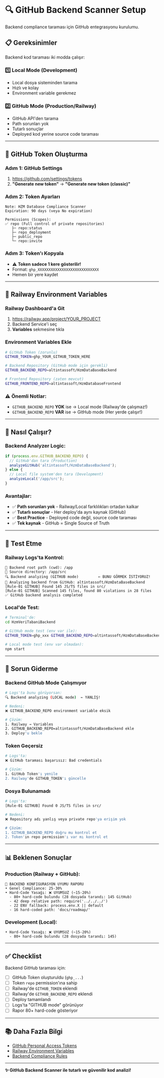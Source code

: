 # 🔍 GitHub Backend Scanner Setup

Backend compliance taraması için GitHub entegrasyonu kurulumu.

## 📋 Gereksinimler

Backend kod taraması iki modda çalışır:

### 1️⃣ **Local Mode** (Development)
- Local dosya sisteminden tarama
- Hızlı ve kolay
- Environment variable gerekmez

### 2️⃣ **GitHub Mode** (Production/Railway)
- GitHub API'den tarama
- Path sorunları yok
- Tutarlı sonuçlar
- Deployed kod yerine source code taraması

---

## 🔑 GitHub Token Oluşturma

### Adım 1: GitHub Settings
1. https://github.com/settings/tokens
2. **"Generate new token"** → **"Generate new token (classic)"**

### Adım 2: Token Ayarları
```
Note: HZM Database Compliance Scanner
Expiration: 90 days (veya No expiration)

Permissions (Scopes):
✅ repo (Full control of private repositories)
   ├─ repo:status
   ├─ repo_deployment
   ├─ public_repo
   └─ repo:invite
```

### Adım 3: Token'ı Kopyala
- ⚠️ **Token sadece 1 kere gösterilir!**
- Format: `ghp_XXXXXXXXXXXXXXXXXXXXXXXXXXXX`
- Hemen bir yere kaydet

---

## 🚂 Railway Environment Variables

### Railway Dashboard'a Git
1. https://railway.app/project/YOUR_PROJECT
2. Backend Service'i seç
3. **Variables** sekmesine tıkla

### Environment Variables Ekle

```bash
# GitHub Token (zorunlu)
GITHUB_TOKEN=ghp_YOUR_GITHUB_TOKEN_HERE

# Backend Repository (GitHub mode için gerekli)
GITHUB_BACKEND_REPO=altintassoft/HzmDataBaseBackend

# Frontend Repository (zaten mevcut)
GITHUB_FRONTEND_REPO=altintassoft/HzmDatabaseFrontend
```

### ⚠️ Önemli Notlar:
- `GITHUB_BACKEND_REPO` **YOK** ise → Local mode (Railway'de çalışmaz!)
- `GITHUB_BACKEND_REPO` **VAR** ise → GitHub mode (Her yerde çalışır!)

---

## 🎯 Nasıl Çalışır?

### Backend Analyzer Logic:
```javascript
if (process.env.GITHUB_BACKEND_REPO) {
  // GitHub'dan tara (Production)
  analyzeGitHub('altintassoft/HzmDataBaseBackend');
} else {
  // Local file system'den tara (Development)
  analyzeLocal('/app/src');
}
```

### Avantajlar:
- ✅ **Path sorunları yok** - Railway/Local farklılıkları ortadan kalkar
- ✅ **Tutarlı sonuçlar** - Her deploy'da aynı kaynak (GitHub)
- ✅ **Best Practice** - Deployed code değil, source code taraması
- ✅ **Tek kaynak** - GitHub = Single Source of Truth

---

## 🧪 Test Etme

### Railway Logs'ta Kontrol:
```
📂 Backend root path (cwd): /app
📂 Source directory: /app/src
🔍 Backend analyzing (GITHUB mode)         ← BUNU GÖRMEK İSTİYORUZ!
📡 Analyzing backend from GitHub: altintassoft/HzmDataBaseBackend
[Rule-01 GITHUB] Found 145 JS/TS files in src/
[Rule-01 GITHUB] Scanned 145 files, found 80 violations in 28 files
✅ GitHub backend analysis completed
```

### Local'de Test:
```bash
# Terminal'de:
cd HzmVeriTabaniBackend

# GitHub mode test (env var ile):
GITHUB_TOKEN=ghp_xxx GITHUB_BACKEND_REPO=altintassoft/HzmDataBaseBackend npm start

# Local mode test (env var olmadan):
npm start
```

---

## 🔧 Sorun Giderme

### Backend GitHub Mode Çalışmıyor
```bash
# Logs'ta bunu görüyorsan:
🔍 Backend analyzing (LOCAL mode)  ← YANLIŞ!

# Nedeni:
❌ GITHUB_BACKEND_REPO environment variable eksik

# Çözüm:
1. Railway → Variables
2. GITHUB_BACKEND_REPO=altintassoft/HzmDataBaseBackend ekle
3. Deploy'u bekle
```

### Token Geçersiz
```bash
# Logs'ta:
❌ GitHub taraması başarısız: Bad credentials

# Çözüm:
1. GitHub Token'ı yenile
2. Railway'de GITHUB_TOKEN'ı güncelle
```

### Dosya Bulunamadı
```bash
# Logs'ta:
[Rule-01 GITHUB] Found 0 JS/TS files in src/

# Nedeni:
❌ Repository adı yanlış veya private repo'ya erişim yok

# Çözüm:
1. GITHUB_BACKEND_REPO doğru mu kontrol et
2. Token'ın repo permission'ı var mı kontrol et
```

---

## 📊 Beklenen Sonuçlar

### Production (Railway + GitHub):
```
🔧 BACKEND KONFIGURASYON UYUMU RAPORU
• Genel Compliance: 25-30%
• Hard-Code Yasağı: ❌ UYUMSUZ (~15-20%)
  - 80+ hard-code bulundu (28 dosyada tarandı: 145 GitHub)
  - 42 deep relative path: require('../../../')
  - 22 ENV fallback: process.env.X || default
  - 16 hard-coded path: 'docs/roadmap/'
```

### Development (Local):
```
• Hard-Code Yasağı: ❌ UYUMSUZ (~15-20%)
  - 80+ hard-code bulundu (28 dosyada tarandı: 145)
```

---

## ✅ Checklist

Backend GitHub taraması için:

- [ ] GitHub Token oluşturuldu (`ghp_...`)
- [ ] Token `repo` permission'ına sahip
- [ ] Railway'de `GITHUB_TOKEN` eklendi
- [ ] Railway'de `GITHUB_BACKEND_REPO` eklendi
- [ ] Deploy tamamlandı
- [ ] Logs'ta "GITHUB mode" görünüyor
- [ ] Rapor 80+ hard-code gösteriyor

---

## 📚 Daha Fazla Bilgi

- [GitHub Personal Access Tokens](https://docs.github.com/en/authentication/keeping-your-account-and-data-secure/creating-a-personal-access-token)
- [Railway Environment Variables](https://docs.railway.app/develop/variables)
- [Backend Compliance Rules](./docs/roadmap/8-KonfigurasyonVeSurdurulebilirlik.md)

---

**✨ GitHub Backend Scanner ile tutarlı ve güvenilir kod analizi!**

